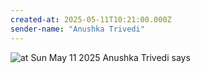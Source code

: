 ```yaml
---
created-at: 2025-05-11T10:21:00.000Z
sender-name: "Anushka Trivedi"
---
```


![at Sun May 11 2025 Anushka Trivedi says](/messages/images/IMG-20250511-WA0013.jpg)


